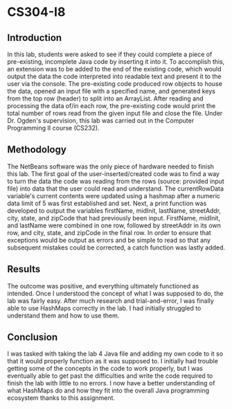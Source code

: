 # CS304-I8

## Introduction
In this lab, students were asked to see if they could complete a piece of pre-existing, incomplete Java code by inserting it into it. To accomplish this, an extension was to be added to the end of the existing code, which would output the data the code interpreted into readable text and present it to the user via the console. The pre-existing code produced row objects to house the data, opened an input file with a specified name, and generated keys from the top row (header) to split into an ArrayList. After reading and processing the data of/in each row, the pre-existing code would print the total number of rows read from the given input file and close the file. Under Dr. Ogden's supervision, this lab was carried out in the Computer Programming II course (CS232).

## Methodology
The NetBeans software was the only piece of hardware needed to finish this lab. The first goal of the user-inserted/created code was to find a way to turn the data the code was reading from the rows (source: provided input file) into data that the user could read and understand. The currentRowData variable's current contents were updated using a hashmap after a numeric data limit of 5 was first established and set. Next, a print function was developed to output the variables firstName, midInit, lastName, streetAddr, city, state, and zipCode that had previously been input. FirstName, midInit, and lastName were combined in one row, followed by streetAddr in its own row, and city, state, and zipCode in the final row. In order to ensure that exceptions would be output as errors and be simple to read so that any subsequent mistakes could be corrected, a catch function was lastly added.

## Results
The outcome was positive, and everything ultimately functioned as intended. Once I understood the concept of what I was supposed to do, the lab was fairly easy. After much research and trial-and-error, I was finally able to use HashMaps correctly in the lab. I had initially struggled to understand them and how to use them.

## Conclusion
I was tasked with taking the lab 4 Java file and adding my own code to it so that it would properly function as it was supposed to. I initially had trouble getting some of the concepts in the code to work properly, but I was eventually able to get past the difficulties and write the code required to finish the lab with little to no errors. I now have a better understanding of what HashMaps do and how they fit into the overall Java programming ecosystem thanks to this assignment.

